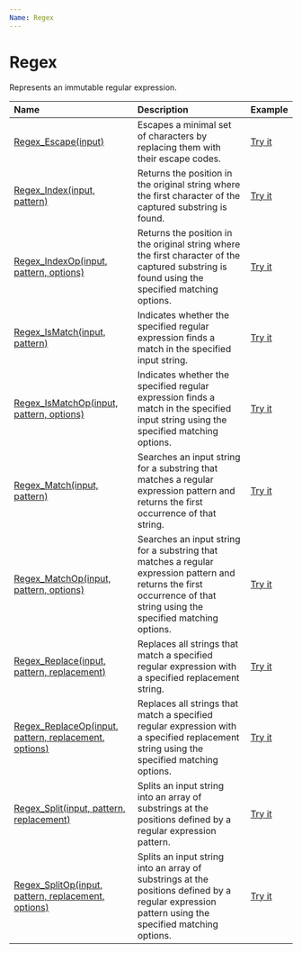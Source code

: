 ```yaml
---
Name: Regex
---
```


# Regex

Represents an immutable regular expression.

| Name | Description | Example |
| :--- | :---------- | :------ |
| [Regex_Escape(input)](/regex-escape) | Escapes a minimal set of characters by replacing them with their escape codes. | [Try it]()|
| [Regex_Index(input, pattern)](/regex-index) | Returns the position in the original string where the first character of the captured substring is found. | [Try it]()|
| [Regex_IndexOp(input, pattern, options)](/regex-indexop) | Returns the position in the original string where the first character of the captured substring is found using the specified matching options. | [Try it]()|
| [Regex_IsMatch(input, pattern)](/regex-ismatch) | Indicates whether the specified regular expression finds a match in the specified input string. | [Try it]()|
| [Regex_IsMatchOp(input, pattern, options)](/regex-ismatchop) | Indicates whether the specified regular expression finds a match in the specified input string using the specified matching options. | [Try it]()|
| [Regex_Match(input, pattern)](/regex-match) | Searches an input string for a substring that matches a regular expression pattern and returns the first occurrence of that string. | [Try it]()|
| [Regex_MatchOp(input, pattern, options)](/regex-matchop) | Searches an input string for a substring that matches a regular expression pattern and returns the first occurrence of that string using the specified matching options. | [Try it]()|
| [Regex_Replace(input, pattern, replacement)](/regex-replace) | Replaces all strings that match a specified regular expression with a specified replacement string. | [Try it]()|
| [Regex_ReplaceOp(input, pattern, replacement, options)](/regex-replaceop) | Replaces all strings that match a specified regular expression with a specified replacement string using the specified matching options. | [Try it]()|
| [Regex_Split(input, pattern, replacement)](/regex-split) | Splits an input string into an array of substrings at the positions defined by a regular expression pattern. | [Try it]()|
| [Regex_SplitOp(input, pattern, replacement, options)](/regex-splitop) | Splits an input string into an array of substrings at the positions defined by a regular expression pattern using the specified matching options. | [Try it]()|
